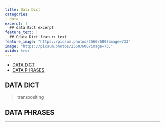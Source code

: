 ```yaml
---
title: Data Dict
categories:
- data
excerpt: |
  ## data Dict excerpt
feature_text: |  
  ## Cdata Dict feature text
feature_image: "https://picsum.photos/2560/600?image=733"
image: "https://picsum.photos/2560/600?image=733"
aside: true
---
```


- [DATA DICT](#data-dict)
- [DATA PHRASES](#data-phrases)

## DATA DICT

> transpositing

## DATA PHRASES

---
